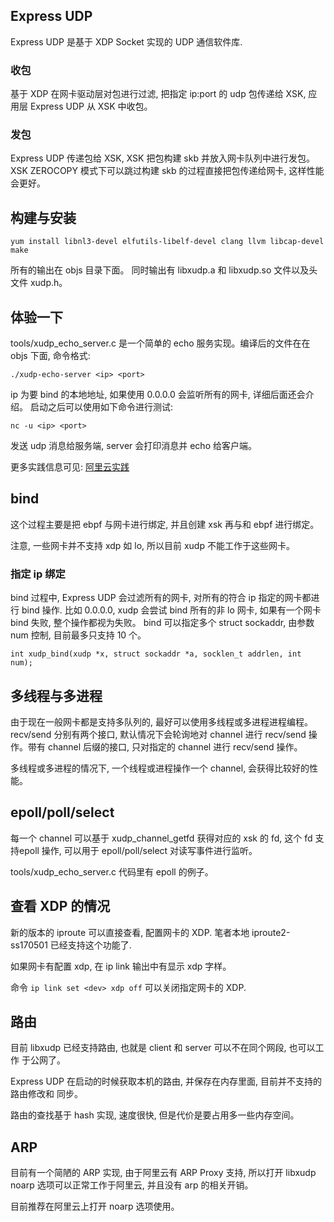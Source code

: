 ## Express UDP

Express UDP 是基于 XDP Socket 实现的 UDP 通信软件库.

### 收包

基于 XDP 在网卡驱动层对包进行过滤, 把指定 ip:port 的 udp 包传递给
XSK, 应用层 Express UDP 从 XSK 中收包。

### 发包
Express UDP 传递包给 XSK, XSK 把包构建 skb 并放入网卡队列中进行发包。XSK ZEROCOPY
模式下可以跳过构建 skb 的过程直接把包传递给网卡, 这样性能会更好。

## 构建与安装

```
yum install libnl3-devel elfutils-libelf-devel clang llvm libcap-devel
make
```

所有的输出在 objs 目录下面。
同时输出有 libxudp.a 和 libxudp.so 文件以及头文件 xudp.h。

## 体验一下
tools/xudp\_echo\_server.c 是一个简单的 echo 服务实现。编译后的文件在在 objs 下面, 命令格式:

```
./xudp-echo-server <ip> <port>
```
ip 为要 bind 的本地地址, 如果使用 0.0.0.0 会监听所有的网卡, 详细后面还会介绍。
启动之后可以使用如下命令进行测试:

```
nc -u <ip> <port>
```
发送 udp 消息给服务端, server 会打印消息并 echo 给客户端。

更多实践信息可见: [阿里云实践](https://openanolis.cn/sig/high-perf-network/doc/411142504638253189?preview=null)

## bind
这个过程主要是把 ebpf 与网卡进行绑定, 并且创建 xsk 再与和 ebpf 进行绑定。

注意, 一些网卡并不支持 xdp 如 lo, 所以目前 xudp 不能工作于这些网卡。

### 指定 ip 绑定
bind 过程中, Express UDP 会过滤所有的网卡, 对所有的符合 ip 指定的网卡都进行
bind 操作. 比如 0.0.0.0, xudp 会尝试 bind 所有的非 lo 网卡, 如果有一个网卡
bind 失败, 整个操作都视为失败。
bind 可以指定多个 struct sockaddr, 由参数 num 控制, 目前最多只支持 10 个。

```
int xudp_bind(xudp *x, struct sockaddr *a, socklen_t addrlen, int num);
```

## 多线程与多进程
由于现在一般网卡都是支持多队列的, 最好可以使用多线程或多进程进程编程。
recv/send 分别有两个接口, 默认情况下会轮询地对 channel 进行 recv/send
操作。带有 channel 后缀的接口, 只对指定的 channel 进行 recv/send 操作。

多线程或多进程的情况下, 一个线程或进程操作一个 channel, 会获得比较好的性能。

## epoll/poll/select
每一个 channel 可以基于 xudp\_channel\_getfd 获得对应的 xsk 的 fd,
这个 fd 支持epoll 操作, 可以用于 epoll/poll/select 对读写事件进行监听。

tools/xudp\_echo\_server.c 代码里有 epoll 的例子。

## 查看 XDP 的情况
新的版本的 iproute 可以直接查看, 配置网卡的 XDP.
笔者本地 iproute2-ss170501 已经支持这个功能了.

如果网卡有配置 xdp, 在 ip link 输出中有显示 xdp 字样。

命令 `ip link set <dev> xdp off` 可以关闭指定网卡的 XDP.

## 路由
目前 libxudp 已经支持路由, 也就是 client 和 server 可以不在同个网段, 也可以工作
于公网了。

Express UDP 在启动的时候获取本机的路由, 并保存在内存里面, 目前并不支持的路由修改和
同步。

路由的查找基于 hash 实现, 速度很快, 但是代价是要占用多一些内存空间。

## ARP

目前有一个简陋的 ARP 实现, 由于阿里云有 ARP Proxy 支持, 所以打开 libxudp
noarp 选项可以正常工作于阿里云, 并且没有 arp 的相关开销。

目前推荐在阿里云上打开 noarp 选项使用。

